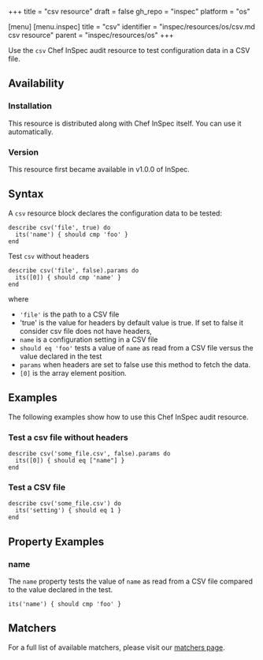 +++
title = "csv resource"
draft = false
gh_repo = "inspec"
platform = "os"

[menu]
  [menu.inspec]
    title = "csv"
    identifier = "inspec/resources/os/csv.md csv resource"
    parent = "inspec/resources/os"
+++

Use the `csv` Chef InSpec audit resource to test configuration data in a CSV file.

## Availability

### Installation

This resource is distributed along with Chef InSpec itself. You can use it automatically.

### Version

This resource first became available in v1.0.0 of InSpec.

## Syntax

A `csv` resource block declares the configuration data to be tested:

    describe csv('file', true) do
      its('name') { should cmp 'foo' }
    end

Test ``csv`` without headers

    describe csv('file', false).params do
      its([0]) { should cmp 'name' }
    end

where

- `'file'` is the path to a CSV file
- 'true' is the value for headers by default value is true. If set to false it consider csv file does not have headers,
- `name` is a configuration setting in a CSV file
- `should eq 'foo'` tests a value of `name` as read from a CSV file versus the value declared in the test
- `params` when headers are set to false use this method to fetch the data.
- `[0]` is the array element position.

## Examples

The following examples show how to use this Chef InSpec audit resource.

### Test a csv file without headers

    describe csv('some_file.csv', false).params do
      its([0]) { should eq ["name"] }
    end

### Test a CSV file

    describe csv('some_file.csv') do
      its('setting') { should eq 1 }
    end

## Property Examples

### name

The `name` property tests the value of `name` as read from a CSV file compared to the value declared in the test.

    its('name') { should cmp 'foo' }

## Matchers

For a full list of available matchers, please visit our [matchers page](/inspec/matchers/).
